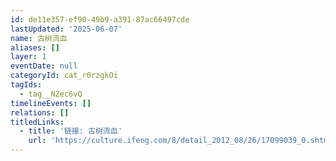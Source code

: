 ```yaml
---
id: de11e357-ef90-49b9-a391-87ac66497cde
lastUpdated: '2025-06-07'
name: 古树流血
aliases: []
layer: 1
eventDate: null
categoryId: cat_r0rzgkOi
tagIds:
  - tag__NZec6vQ
timelineEvents: []
relations: []
titledLinks:
  - title: '链接: 古树流血'
    url: 'https://culture.ifeng.com/8/detail_2012_08/26/17099039_0.shtml'
---
```


